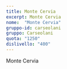 ```yaml
---
title: Monte Cervia
excerpt: Monte Cervia
nome:  "Monte Cervia"
gruppo-id: carseolani
gruppo: Carseolani
quota: "1250"
dislivello: "400"
---
```


Monte Cervia
